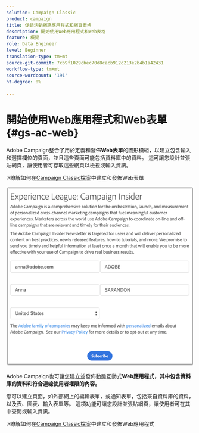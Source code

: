 ```yaml
---
solution: Campaign Classic
product: campaign
title: 促銷活動網路應用程式和網頁表格
description: 開始使用Web應用程式和Web表格
feature: 概覽
role: Data Engineer
level: Beginner
translation-type: tm+mt
source-git-commit: 7cb9f1029cbec70d8cacb912c213e2b4b1a42431
workflow-type: tm+mt
source-wordcount: '191'
ht-degree: 0%

---
```


# 開始使用Web應用程式和Web表單{#gs-ac-web}

Adobe Campaign整合了用於定義和發佈&#x200B;**Web表單**&#x200B;的圖形模組，以建立包含輸入和選擇欄位的頁面，並且這些頁面可能包括資料庫中的資料。 這可讓您設計並張貼網頁，讓使用者可存取這些網頁以檢視或輸入資訊。

:arrow_upper_right:瞭解如何在[Campaign Classic檔案](https://experienceleague.corp.adobe.com/docs/campaign-classic/using/designing-content/web-forms/about-web-forms.html?lang=en#designing-content)中建立和發佈Web表單

![](assets/sample.png)

Adobe Campaign也可讓您建立並發佈動態互動式&#x200B;**Web應用程式，其中包含資料庫的資料和符合連線使用者權限的內容。**

您可以建立頁面，如外部網上的編輯表單，或通知表單，包括來自資料庫的資料，以及表、圖表、輸入表單等。 這項功能可讓您設計並張貼網頁，讓使用者可在其中查閱或輸入資訊。

:arrow_upper_right:瞭解如何在[Campaign Classic檔案](https://experienceleague.corp.adobe.com/docs/campaign-classic/using/designing-content/web-applications/about-web-applications.html?lang=en#designing-content)中建立和發佈Web應用程式
